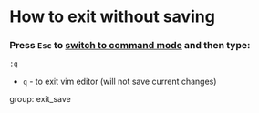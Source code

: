 # How to exit without saving

### Press `Esc` to [switch to command mode](/vim/how-to-switch-to-command-mode) and then type:

```bash
:q
```

- `q` - to exit vim editor (will not save current changes)

group: exit_save



